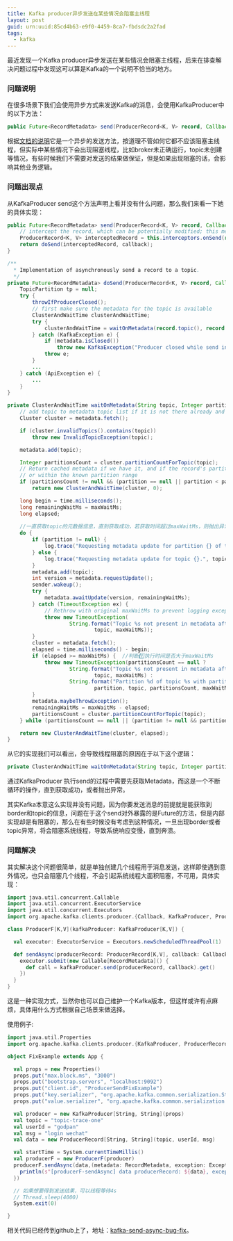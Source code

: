 ```yaml
---
title: Kafka producer异步发送在某些情况会阻塞主线程
layout: post
guid: urn:uuid:85cd4b63-e9f0-4459-8ca7-fbdsdc2a2fad
tags:
  - kafka
---
```


最近发现一个Kafka producer异步发送在某些情况会阻塞主线程，后来在排查解决问题过程中发现这可以算是Kafka的一个说明不恰当的地方。

### 问题说明

在很多场景下我们会使用异步方式来发送Kafka的消息，会使用KafkaProducer中的以下方法：

```java
public Future<RecordMetadata> send(ProducerRecord<K, V> record, Callback callback) {}
```
根据[文档的说明](https://github.com/apache/kafka/blob/1f2d230bfdaafb34c9be12a370ab2eb4d3016039/clients/src/main/java/org/apache/kafka/clients/producer/KafkaProducer.java#L853)它是一个异步的发送方法，按道理不管如何它都不应该阻塞主线程，但实际中某些情况下会出现阻塞线程，比如broker未正确运行，topic未创建等情况，有些时候我们不需要对发送的结果做保证，但是如果出现阻塞的话，会影响其他业务逻辑。

### 问题出现点

从KafkaProducer send这个方法声明上看并没有什么问题，那么我们来看一下她的具体实现：

```java
public Future<RecordMetadata> send(ProducerRecord<K, V> record, Callback callback) {
    // intercept the record, which can be potentially modified; this method does not throw exceptions
    ProducerRecord<K, V> interceptedRecord = this.interceptors.onSend(record);
    return doSend(interceptedRecord, callback);
}

/**
  * Implementation of asynchronously send a record to a topic.
  */
private Future<RecordMetadata> doSend(ProducerRecord<K, V> record, Callback callback) {
    TopicPartition tp = null;
    try {
        throwIfProducerClosed();
        // first make sure the metadata for the topic is available
        ClusterAndWaitTime clusterAndWaitTime;
        try {
            clusterAndWaitTime = waitOnMetadata(record.topic(), record.partition(), maxBlockTimeMs);  //出现问题的地方
        } catch (KafkaException e) {
            if (metadata.isClosed())
                throw new KafkaException("Producer closed while send in progress", e);
            throw e;
        }
        ...
    } catch (ApiException e) {
        ...
    }
}

private ClusterAndWaitTime waitOnMetadata(String topic, Integer partition, long maxWaitMs) throws InterruptedException {
    // add topic to metadata topic list if it is not there already and reset expiry
    Cluster cluster = metadata.fetch();

    if (cluster.invalidTopics().contains(topic))
        throw new InvalidTopicException(topic);

    metadata.add(topic);

    Integer partitionsCount = cluster.partitionCountForTopic(topic);
    // Return cached metadata if we have it, and if the record's partition is either undefined
    // or within the known partition range
    if (partitionsCount != null && (partition == null || partition < partitionsCount))
        return new ClusterAndWaitTime(cluster, 0);

    long begin = time.milliseconds();
    long remainingWaitMs = maxWaitMs;
    long elapsed;
    
    //一直获取topic的元数据信息，直到获取成功，若获取时间超过maxWaitMs，则抛出异常
    do {
        if (partition != null) {
            log.trace("Requesting metadata update for partition {} of topic {}.", partition, topic);
        } else {
            log.trace("Requesting metadata update for topic {}.", topic);
        }
        metadata.add(topic);
        int version = metadata.requestUpdate();
        sender.wakeup();
        try {
            metadata.awaitUpdate(version, remainingWaitMs);
        } catch (TimeoutException ex) {
            // Rethrow with original maxWaitMs to prevent logging exception with remainingWaitMs
            throw new TimeoutException(
                    String.format("Topic %s not present in metadata after %d ms.",
                            topic, maxWaitMs));
        }
        cluster = metadata.fetch();
        elapsed = time.milliseconds() - begin;
        if (elapsed >= maxWaitMs) {  //判断1️⃣执行时间是否大于maxWaitMs
            throw new TimeoutException(partitionsCount == null ?
                    String.format("Topic %s not present in metadata after %d ms.",
                            topic, maxWaitMs) :
                    String.format("Partition %d of topic %s with partition count %d is not present in metadata after %d ms.",
                            partition, topic, partitionsCount, maxWaitMs));
        }
        metadata.maybeThrowException();
        remainingWaitMs = maxWaitMs - elapsed;
        partitionsCount = cluster.partitionCountForTopic(topic);
    } while (partitionsCount == null || (partition != null && partition >= partitionsCount));

    return new ClusterAndWaitTime(cluster, elapsed);
}

```
从它的实现我们可以看出，会导致线程阻塞的原因在于以下这个逻辑：

```java
private ClusterAndWaitTime waitOnMetadata(String topic, Integer partition, long maxWaitMs) throws InterruptedException
```
通过KafkaProducer 执行send的过程中需要先获取Metadata，而这是一个不断循环的操作，直到获取成功，或者抛出异常。

其实Kafka本意这么实现并没有问题，因为你要发送消息的前提就是能获取到border和topic的信息，问题在于这个send对外暴露的是Future的方法，但是内部实现却是有阻塞的，那么在有些时候没有考虑到这种情况，一旦出现border或者topic异常，将会阻塞系统线程，导致系统响应变慢，直到奔溃。

### 问题解决

其实解决这个问题很简单，就是单独创建几个线程用于消息发送，这样即使遇到意外情况，也只会阻塞几个线程，不会引起系统线程大面积阻塞，不可用，具体实现：

```scala
import java.util.concurrent.Callable
import java.util.concurrent.ExecutorService
import java.util.concurrent.Executors
import org.apache.kafka.clients.producer.{Callback, KafkaProducer, ProducerRecord, RecordMetadata}

class ProducerF[K,V](kafkaProducer: KafkaProducer[K,V]) {

  val executor: ExecutorService = Executors.newScheduledThreadPool(1)

  def sendAsync(producerRecord: ProducerRecord[K,V], callback: Callback) = {
    executor.submit(new Callable[RecordMetadata]() {
      def call = kafkaProducer.send(producerRecord, callback).get()
    })
  }
}
```
这是一种实现方式，当然你也可以自己维护一个Kafka版本，但这样或许有点麻烦，具体用什么方式根据自己场景来做选择。

使用例子:

```scala
import java.util.Properties
import org.apache.kafka.clients.producer.{KafkaProducer, ProducerRecord, RecordMetadata}

object FixExample extends App {

  val props = new Properties()
  props.put("max.block.ms", "3000")
  props.put("bootstrap.servers", "localhost:9092")
  props.put("client.id", "ProducerSendFixExample")
  props.put("key.serializer", "org.apache.kafka.common.serialization.StringSerializer")
  props.put("value.serializer", "org.apache.kafka.common.serialization.StringSerializer")

  val producer = new KafkaProducer[String, String](props)
  val topic = "topic-trace-one"
  val userId = "godpan"
  val msg = "login wechat"
  val data = new ProducerRecord[String, String](topic, userId, msg)

  val startTime = System.currentTimeMillis()
  val producerF = new ProducerF(producer)
  producerF.sendAsync(data,(metadata: RecordMetadata, exception: Exception) => {
    println(s"[producerF-sendAsync] data producerRecord: ${data}, exception: ${exception}")
  })

  // 如果想要得到发送结果，可以线程等待4s
  // Thread.sleep(4000)
  System.exit(0)

}
```
相关代码已经传到github上了，地址：[kafka-send-async-bug-fix](https://github.com/godpan/kafka-send-async-bug-fix)。
